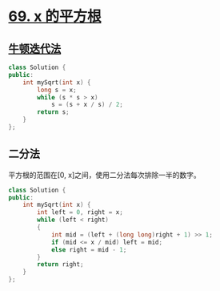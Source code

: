 # [69. x 的平方根](https://leetcode-cn.com/problems/sqrtx/)

## [牛顿迭代法]([https://zh.wikipedia.org/wiki/%E7%89%9B%E9%A1%BF%E6%B3%95](https://zh.wikipedia.org/wiki/牛顿法))

```cpp
class Solution {
public:
    int mySqrt(int x) {
        long s = x;        
        while (s * s > x)
            s = (s + x / s) / 2;
        return s;
    }
};
```

## 二分法

平方根的范围在[0, x]之间，使用二分法每次排除一半的数字。

```cpp
class Solution {
public:
    int mySqrt(int x) {
        int left = 0, right = x;
        while (left < right)
        {
            int mid = (left + (long long)right + 1) >> 1;
            if (mid <= x / mid) left = mid;
            else right = mid - 1;
        }
        return right;
    }
};
```
